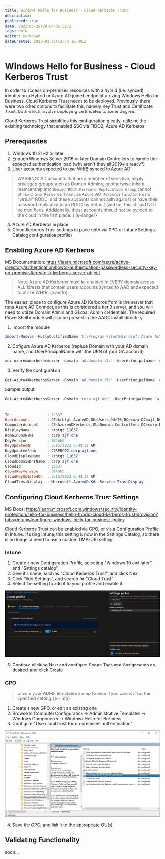 ```yaml
---
title: Windows Hello for Business - Cloud Kerberos Trust
description: 
published: true
date: 2023-05-28T20:04:06.527Z
tags: whfb
editor: markdown
dateCreated: 2023-03-31T14:54:12.491Z
---
```


# Windows Hello for Business - Cloud Kerberos Trust

In order to access on-premises resources with a hybrid (i.e. synced) identity on a Hybrid or Azure AD joined endpoint utilizing Windows Hello for Business, Cloud Kerberos Trust needs to be deployed. Previously, there were two other options to facilitate this, namely Key Trust and Certificate Trust, both which involve deploying certificates to some degree.

Cloud Kerberos Trust simplifies this configuration greatly, utilizing the exisiting technology that enabled SSO via FIDO2, Azure AD Kerberos.

## Prerequisites

1. Windows 10 21H2 or later
2. Enough Windows Server 2016 or later Domain Controllers to handle the expected authentication load (why aren't they all 2019+ already?)
3. User accounts expected to use WHfB synced to Azure AD
> WARNING: AD accounts that are a member of sensitive, highly privileged groups such as Domain Admins, or otherwise inherit membership into `Denied RODC Password Replication Group` cannot utilize Cloud Kerberos Trust, as Azure AD Kerberos functions as a "virtual" RODC, and these accounts cannot auth against or have their password replicated to an RODC by default (and no, this should NOT be modified). Additionally, these accounts should not be synced to the cloud in the first place.
{.is-danger}
4. Azure AD Kerberos in place
5. Cloud Kerberos Trust settings in place (eith via GPO or Intune Settings Catalog configuration profile)

## Enabling Azure AD Kerberos

MS Documentation: https://learn.microsoft.com/azure/active-directory/authentication/howto-authentication-passwordless-security-key-on-premises#create-a-kerberos-server-object

> Note: Azure AD Kerberos must be enabled in EVERY domain across ALL forests that contain users accounts synced to AAD and expected to utilize WHfB.
{.is-info}

The easiest place to configure Azure AD Kerboros from is the server that runs Azure AD Connect, as this is considered a tier 0 server, and you will need to utilize Domain Admin and GLobal Admin credentials. The required PowerShell module will also be present in the AADC install directory.

1. Import the module
```powershell
Import-Module -FullyQualifiedName 'C:\Program Files\Microsoft Azure Active Directory Connect\AzureADKerberos\AzureAdKerberos.psd1'
```
2. Cofigure Azure AD Kerberos (replace Domain with your AD domain name, and UserPrincipalName with the UPN of your GA account)
```powershell
Set-AzureADKerberosServer -Domain 'ad.domain.tld' -UserPrincipalName 'ga@domain.onmicrosoft.com'
```
3. Verify the configuration
```powershell
Get-AzureADKerberosServer -Domain 'ad.domain.tld' -UserPrincipalName 'ga@domain.onmicrosoft.com'
```
Sample output:
```powershell
Get-AzureADKerberosServer -Domain 'corp.ajf.one' -UserPrincipalName 'ajf-ga@ajf.one'


Id                 : 11637
UserAccount        : CN=krbtgt_AzureAD,OU=Users,OU=T0,DC=corp,DC=ajf,DC=one
ComputerAccount    : CN=AzureADKerberos,OU=Domain Controllers,DC=corp,DC=ajf,DC=one
DisplayName        : krbtgt_11637
DomainDnsName      : corp.ajf.one
KeyVersion         : 864665
KeyUpdatedOn       : 3/15/2023 6:44:39 AM
KeyUpdatedFrom     : CORPDC02.corp.ajf.one
CloudDisplayName   : krbtgt_11637
CloudDomainDnsName : corp.ajf.one
CloudId            : 11637
CloudKeyVersion    : 864665
CloudKeyUpdatedOn  : 3/15/2023 6:44:39 AM
CloudTrustDisplay  : Microsoft.AzureAD.Kdc.Service.TrustDisplay
```

## Configuring Cloud Kerberos Trust Settings

MS Docs: https://learn.microsoft.com/windows/security/identity-protection/hello-for-business/hello-hybrid-cloud-kerberos-trust-provision?tabs=intune#configure-windows-hello-for-business-policy

Cloud Kerberos Trust can be enabled via GPO, or via a Configuration Profile in Intune. If using Intune, this setting is now in the Settings Catalog, so there is no longer a need to use a custom OMA-URI setting.

### Intune

1. Create a new Configuration Profile, selecting "Windows 10 and later", and "Settings catalog"
2. Give it a name, such as "Cloud Kerberos Trust", and click Next
3. Click "Add Settings", and search for "Cloud Trust"
4. Select the setting to add it to your profile and enable it:

![cloud-trust-01.png](/cloud-trust-01.png)

5. Continue clicking Next and configure Scope Tags and Assignments as desired, and click Create

### GPO

> Ensure your ADMX templates are up to date if you cannot find the specified setting
{.is-info}

1. Create a new GPO, or edit an existing one
2. Browse to Computer Configuration -> Administrative Templates -> Windows Components -> Windows Hello for Business
3. Configure "Use cloud trust for on-premises authentication"

![cloud-trust-02.png](/cloud-trust-02.png)

4. Save the GPO, and link it to the appropriate OU(s)

## Validating Functionality

soon...